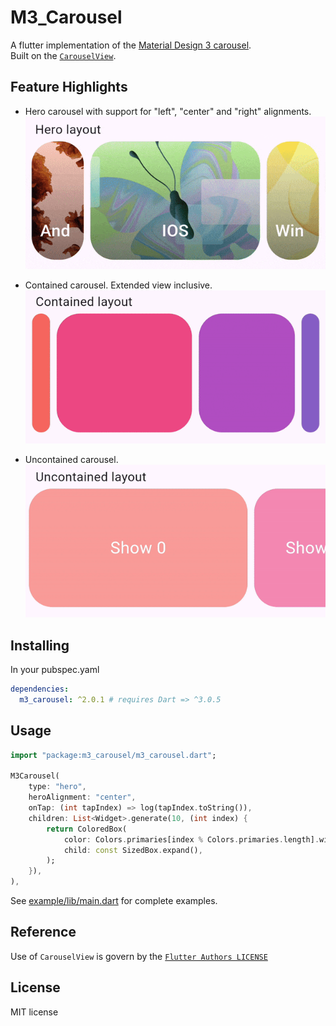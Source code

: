 # M3_Carousel
A flutter implementation of the [Material Design 3 carousel](https://m3.material.io/components/carousel/overview).  
Built on the [`CarouselView`](https://github.com/flutter/flutter/blob/7e87f1f5bb5cdafa1efa1600d48b9e0a41dc4af1/packages/flutter/lib/src/material/carousel.dart).

## Feature Highlights
- Hero carousel with support for "left", "center" and "right" alignments.  
  ![](https://raw.githubusercontent.com/paadevelopments/m3_carousel/main/extras/hero.gif)

- Contained carousel. Extended view inclusive.  
  ![](https://raw.githubusercontent.com/paadevelopments/m3_carousel/main/extras/contained.gif)

- Uncontained carousel.  
  ![](https://raw.githubusercontent.com/paadevelopments/m3_carousel/main/extras/uncontained.gif)

## Installing
In your pubspec.yaml
```yaml
dependencies:
  m3_carousel: ^2.0.1 # requires Dart => ^3.0.5
```

## Usage
```dart
import "package:m3_carousel/m3_carousel.dart";

M3Carousel(
    type: "hero",
    heroAlignment: "center",
    onTap: (int tapIndex) => log(tapIndex.toString()),
    children: List<Widget>.generate(10, (int index) {
        return ColoredBox(
            color: Colors.primaries[index % Colors.primaries.length].withOpacity(0.8),
            child: const SizedBox.expand(),
        );
    }),
),
```
See [example/lib/main.dart](https://github.com/paadevelopments/m3_carousel/blob/main/example/lib/main.dart)
for complete examples.

## Reference
Use of `CarouselView` is govern by the [`Flutter Authors LICENSE`](https://github.com/flutter/flutter/blob/7e87f1f5bb5cdafa1efa1600d48b9e0a41dc4af1/LICENSE)

## License
MIT license
